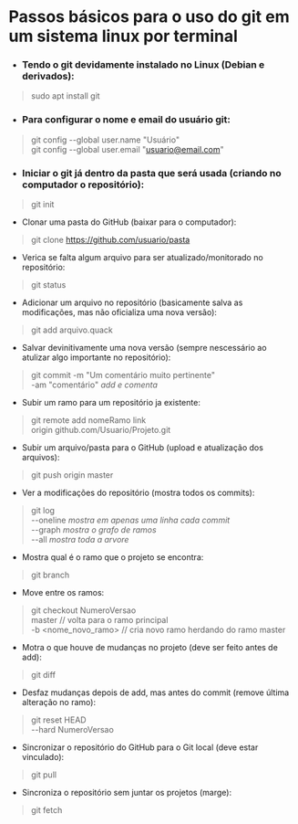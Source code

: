 # Passos básicos para o uso do git em um sistema linux por terminal

- ### Tendo o git devidamente instalado no Linux (Debian e derivados):  
> sudo apt install git

- ### Para configurar o nome e email do usuário git:  
> git config --global user.name "Usuário"  
> git config --global user.email "usuario@email.com"  

- ### Iniciar o git já dentro da pasta que será usada (criando no computador o repositório):  
> git init 

- Clonar uma pasta do GitHub (baixar para o computador):  
> git clone https://github.com/usuario/pasta

- Verica se falta algum arquivo para ser atualizado/monitorado no repositório:  
> git status

- Adicionar um arquivo no repositório (basicamente salva as modificações, mas não oficializa uma nova versão):  
> git add arquivo.quack

- Salvar devinitivamente uma nova versão (sempre nescessário ao atulizar algo importante no repositório):  
> git commit -m "Um comentário muito pertinente"  
>            -am "comentário"         *add e comenta*

- Subir um ramo para um repositório ja existente:  
> git remote add nomeRamo link  
> 	         origin github.com/Usuario/Projeto.git

- Subir um arquivo/pasta para o GitHub (upload e atualização dos arquivos):  
> git push origin master

- Ver a modificações do repositório (mostra todos os commits):  
> git log  
>         --oneline       *mostra em apenas uma linha cada commit*  
>         --graph         *mostra o grafo de ramos*  
>         --all           *mostra toda a arvore*

- Mostra qual é o ramo que o projeto se encontra:  
> git branch

- Move entre os ramos:  
> git checkout NumeroVersao  
>              master // volta para o ramo principal  
>              -b <nome_novo_ramo> // cria novo ramo herdando do ramo master  

- Motra o que houve de mudanças no projeto (deve ser feito antes de add):  
> git diff

- Desfaz mudanças depois de add, mas antes do commit (remove última alteração no ramo):  
> git reset HEAD  
          --hard NumeroVersao   

- Sincronizar o repositório do GitHub para o Git local (deve estar vinculado):  
> git pull

- Sincroniza o repositório sem juntar os projetos (marge):  
> git fetch
